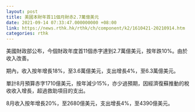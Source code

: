 ```yaml
---
layout: post
title: 美國本財年首11個月財赤2.7萬億美元
date: 2021-09-14 07:33:47.000000000 +08:00
link: https://news.rthk.hk/rthk/ch/component/k2/1610421-20210914.htm
categories: rthk
---
```


美國財政部公布，今個財政年度首11個赤字達到2.7萬億美元，按年跌10%。由於收入改善。

期內，收入按年增長18%，至3.6萬億美元，支出增長4%，至6.3萬億美元。

單計8月預算赤字1710億美元，按年減少15%，亦少過預期，因經濟復蘇推動的稅收收入增長，超過救助項目的支出。

8月收入按年增長20%，至2680億美元，支出增長4%，至4390億美元。
